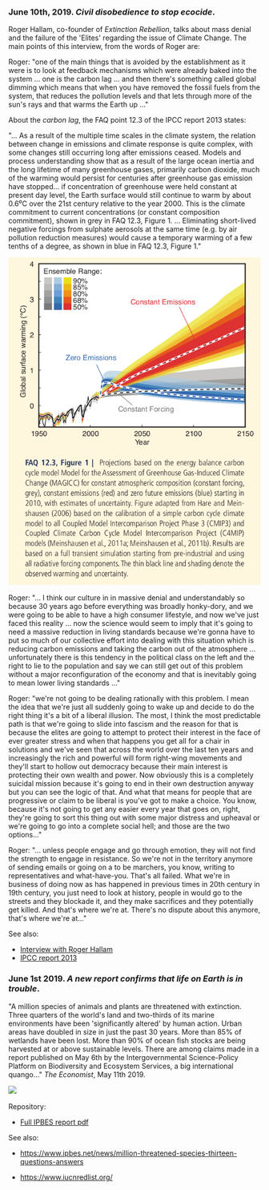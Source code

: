 ### June 10th, 2019. *Civil disobedience to stop ecocide*.

Roger Hallam, co-founder of *Extinction Rebellion*,
talks about mass denial and the failure of the 'Elites' 
regarding the issue of Climate Change. 
The main points of this interview, from the words of Roger are:

Roger: "one of the main things that is avoided by the establishment as it were
is to look at feedback mechanisms which were already baked into the system ...
one is the carbon lag ... and then there's something called global dimming which means
that when you have removed the fossil fuels from the system, that
reduces the pollution levels and that lets through more of the sun's rays
and that warms the Earth up ..."

About the *carbon lag*, the FAQ point 12.3 of the IPCC report 2013 states:

"... As a result of the multiple time scales in the climate
system, the relation between change in emissions and climate
response is quite complex, with some changes still occurring
long after emissions ceased. Models and process understanding
show that as a result of the large ocean inertia and the long lifetime
of many greenhouse gases, primarily carbon dioxide, much of the
warming would persist for centuries after greenhouse gas emission have 
stopped... if concentration of greenhouse were
held constant at present day level, the Earth surface would still
continue to warm by about 0.6⁰C over the 21st century relative to the 
year 2000. This is the climate commitment to current concentrations
(or constant composition commitment), shown in grey in FAQ 12.3, Figure 1.
... Eliminating short-lived negative forcings from sulphate
aerosols at the same time (e.g. by air pollution reduction measures)
would cause a temporary warming of a few tenths of a degree, as
shown in blue in FAQ 12.3, Figure 1."

![](./ipcc_files/faq12.3_2013.png)

Roger: "... I think our culture in in massive denial and understandably so
because 30 years ago before everything was broadly honky-dory, and we were 
going to be able to have a high consumer lifestyle,
and now we've just faced this reality ... now the science would seem 
to imply that it's going to need a massive reduction in living standards 
because we're gonna have to put so much of our collective effort into dealing with
this situation which is reducing carbon emissions and taking the carbon
out of the atmosphere ... unfortunately there is this tendency in the political
class on the left and the right to lie to the population and say we can still
get out of this problem without a major reconfiguration of the economy
and that is inevitably going to mean lower living standards ..."

Roger: "we're not going to be dealing rationally with this problem.
I mean the idea that we're just all suddenly going to wake up and decide
to do the right thing it's a bit of a liberal illusion.
The most, I think the most predictable path is that we're going to slide into
fascism and the reason for that is because the elites are going to attempt to
protect their interest in the face of ever greater stress and when that happens you get
all for a chair in solutions and we've seen that across the world over the last ten years
and increasingly the rich and powerful will form right-wing movements and they'll
start to hollow out democracy because their main interest is protecting their own
wealth and power. Now obviously this is a completely suicidal mission because it's going
to end in their own destruction anyway but you can see the logic of that.
And what that means for people that are progressive or claim to be liberal is
you've got to make a choice. You know, because it's not going to get any easier every year that
goes on, right, they're going to sort this thing out with some major distress and upheaval
or we're going to go into a complete social hell; and those are the two options..."

Roger: "... unless people engage and go through emotion, they will not find the strength to 
engage in resistance. So we're not in the territory anymore of sending emails or going on
a to be marchers, you know, writing to representatives and what-have-you. That's all failed.
What we're in business of doing now as has happened in previous times in 20th century
in 19th century, you just need to look at history, people in would go to the streets and 
they blockade it, and they make sacrifices and they potentially get killed.
And that's where we're at. There's no dispute about this anymore, that's where we're at..."


See also:
- [Interview with Roger Hallam](https://www.youtube.com/watch?v=220tv9Jktmg)
- [IPCC report 2013](./ipcc_files/WG1AR5_all_final.pdf)

### June 1st 2019. *A new report confirms that life on Earth is in trouble*.

"A million species of animals and plants are threatened with extinction.
Three quarters of the world's land and two-thirds of its marine environments
have been 'significantly altered' by human action. 
Urban areas have doubled in size in just the past 30 years. 
More than 85% of wetlands have been lost. More than 90% of ocean fish
stocks are being harvested at or above sustainable levels.
There are among claims made in a report published on May 6th by the 
Intergovernmental Science-Policy Platform on Biodiversity and Ecosystem
Services, a big international quango..." *The Economist*, May 11th 2019. 

![](./ipbes_files/6_may_2019_fig.3.png)

Repository:

- [Full IPBES report pdf](./ipbes_files/spm_6_may_2019.pdf)

See also:
- https://www.ipbes.net/news/million-threatened-species-thirteen-questions-answers

- https://www.iucnredlist.org/


